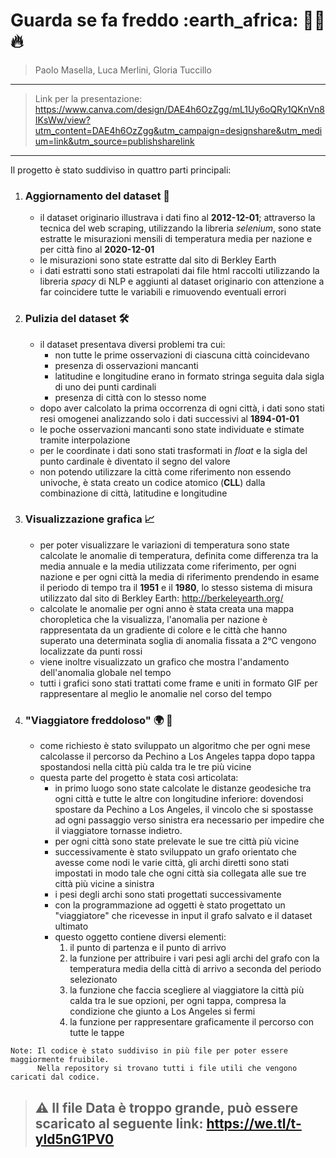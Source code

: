 <h1> Guarda se fa freddo  :earth_africa: 🐻‍❄️ 🔥</h1>

> Paolo Masella, Luca Merlini, Gloria Tuccillo
***
> Link per la presentazione: <a>https://www.canva.com/design/DAE4h6OzZgg/mL1Uy6oQRy1QKnVn8IKsWw/view?utm_content=DAE4h6OzZgg&utm_campaign=designshare&utm_medium=link&utm_source=publishsharelink</a>
***
 Il progetto è stato suddiviso in quattro parti principali:
1. **<h3>Aggiornamento del dataset :battery:</h3>**
    - il dataset originario illustrava i dati fino al **2012-12-01**; attraverso la tecnica del web scraping, utilizzando la libreria *selenium*, sono state estratte le misurazioni mensili di temperatura media per nazione e per città fino al **2020-12-01**
    - le misurazioni sono state estratte dal sito di Berkley Earth 
    - i dati estratti sono stati estrapolati dai file html raccolti utilizzando la libreria *spacy* di NLP e aggiunti al dataset originario con attenzione a far coincidere tutte le variabili e rimuovendo eventuali errori
    
2.  **<h3>Pulizia del dataset 🛠️</h3>** 
    - il dataset presentava diversi problemi tra cui:
        - non tutte le prime osservazioni di ciascuna città coincidevano
        - presenza di osservazioni mancanti
        - latitudine e longitudine erano in formato stringa seguita dala sigla di uno dei punti cardinali 
        - presenza di città con lo stesso nome
    - dopo aver calcolato la prima occorrenza di ogni città, i dati sono stati resi omogenei analizzando solo i dati successivi al **1894-01-01**
    - le poche osservazioni mancanti sono state individuate e stimate tramite interpolazione
    - per le coordinate i dati sono stati trasformati in *float* e la sigla del punto cardinale è diventato il segno del valore
    - non potendo utilizzare la città come riferimento non essendo univoche, è stata creato un codice atomico (**CLL**) dalla combinazione di città, latitudine e longitudine
3. **<h3> Visualizzazione grafica 📈</h3>**
    - per poter visualizzare le variazioni di temperatura sono state calcolate le anomalie di temperatura, definita come differenza tra la media annuale e la media utilizzata come riferimento, per ogni nazione e per ogni città la media di riferimento prendendo in esame il periodo di tempo tra il **1951** e il **1980**, lo stesso sistema di misura utilizzato dal sito di Berkley Earth: <a>http://berkeleyearth.org/</a>
    - calcolate le anomalie per ogni anno è stata creata una mappa choropletica che la visualizza, l'anomalia per nazione è rappresentata da un gradiente di colore e le città che hanno superato una determinata soglia di anomalia fissata a 2°C vengono localizzate da punti rossi 
    - viene inoltre visualizzato un grafico che mostra l'andamento dell'anomalia globale nel tempo
    - tutti i grafici sono stati trattati come frame e uniti in formato GIF per rappresentare al meglio le anomalie nel corso del tempo
4. **<h3>"Viaggiatore freddoloso" :earth_africa: 🥶</h3>**
    - come richiesto è stato sviluppato un algoritmo che per ogni mese calcolasse il percorso da Pechino a Los Angeles tappa dopo tappa spostandosi nella città più calda tra le tre più vicine
    - questa parte del progetto è stata così articolata:
        - in primo luogo sono state calcolate le distanze geodesiche tra ogni città e tutte le altre con longitudine inferiore: dovendosi spostare da Pechino a Los Angeles, il vincolo che si spostasse ad ogni passaggio verso sinistra era necessario per impedire che il viaggiatore tornasse indietro. 
        - per ogni città sono state prelevate le sue tre città più vicine
        - successivamente è stato sviluppato un grafo orientato che avesse come nodi le varie città, gli archi diretti sono stati impostati in modo tale che ogni città sia collegata alle sue tre città più vicine a sinistra
        - i pesi degli archi sono stati progettati successivamente
        - con la programmazione ad oggetti è stato progettato un "viaggiatore" che ricevesse in input il grafo salvato e il dataset ultimato
        - questo oggetto contiene diversi elementi:
            1. il punto di partenza e il punto di arrivo
            2. la funzione per attribuire i vari pesi agli archi del grafo con la temperatura media della città di arrivo a seconda del periodo selezionato
            3. la funzione che faccia scegliere al viaggiatore la città più calda tra le sue opzioni, per ogni tappa, compresa la condizione che giunto a Los Angeles si fermi
            4. la funzione per rappresentare graficamente il percorso con tutte le tappe 
 
 ```{note}
Note: Il codice è stato suddiviso in più file per poter essere maggiormente fruibile.
       Nella repository si trovano tutti i file utili che vengono caricati dal codice.
```

> ## :warning: Il file Data è troppo grande, può essere scaricato al seguente link: <a>https://we.tl/t-yld5nG1PV0</a>

